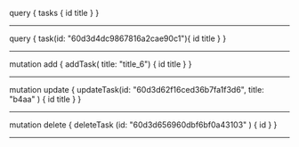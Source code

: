 
query {
  tasks {
    id
    title
  }
}
***
query {
  task(id: "60d3d4dc9867816a2cae90c1"){
    id
    title
  }
}
***
mutation add {
  addTask( title: "title_6") {
    id
    title
  }
}
***
mutation update {
  updateTask(id: "60d3d62f16ced36b7fa1f3d6", title: "b4aa" ) {
    id
    title
  }
}
***
mutation delete {
  deleteTask (id: "60d3d656960dbf6bf0a43103" ) {
    id
  }
}
***
